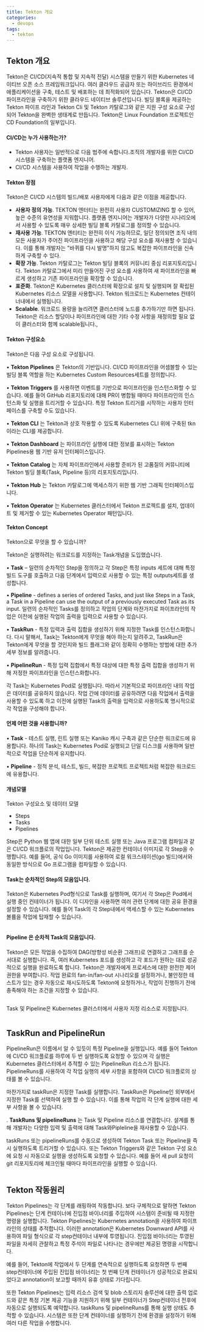 ```yaml
---
title: Tekton 개요 
categories:
  - devops 
tags:
  - tekton
---
```

## Tekton 개요 
Tekton은 CI/CD(지속적 통합 및 지속적 전달) 시스템을 만들기 위한 Kubernetes 네이티브 오픈 소스 프레임워크입니다. 여러 클라우드 공급자 또는 하이브리드 환경에서 애플리케이션을 구축, 테스트 및 배포하는 데 최적화되어 있습니다.
Tekton은 CI/CD 파이프라인을 구축하기 위한 클라우드 네이티브 솔루션입니다. 빌딩 블록을 제공하는 Tekton 파이프 라인과 Tekton Cli 및 Tekton 카탈로그와 같은 지원 구성 요소로 구성되어 Tekton을 완벽한 생태계로 만듭니다. Tekton은 Linux Foundation 프로젝트인 CD Foundation의 일부입니다.

#### CI/CD는 누가 사용하는가?
-	Tekton 사용자는 일반적으로 다음 범주에 속합니다.조직의 개발자를 위한 CI/CD 시스템을 구축하는 플랫폼 엔지니어.
-	CI/CD 시스템을 사용하여 작업을 수행하는 개발자.

#### Tekton 장점

Tekton은 CI/CD 시스템의 빌드/배포 사용자에게 다음과 같은 이점을 제공합니다.
-	__사용자 정의 가능__. TEKTON 엔터티는 완전히 사용자 CUSTOMIZING 할 수 있어, 높은 수준의 유연성을 지워합니다. 플랫폼 엔지니어는 개발자가 다양한 시나리오에서 사용할 수 있도록 매우 상세한 빌딩 블록 카탈로그를 정의할 수 있습니다.
-	__재사용 가능__. TEKTON 엔티티는 완전히 이식 가능하므로, 일단 정의되면 조직 내의 모든 사용자가 주어진 파이프라인을 사용하고 해당 구성 요소를 재사용할 수 있습니다. 이를 통해 개발자는 "바퀴를 다시 발명"하지 않고도 복잡한 파이프라인을 신속하게 구축할 수 있다.
-	__확장 가능__. Tekton 카탈로그는 Tekton 빌딩 블록의 커뮤니티 중심 리포지토리입니다. Tekton 카탈로그에서 미리 만들어진 구성 요소를 사용하여 새 파이프라인을 빠르게 생성하고 기존 파이프라인을 확장할 수 있습니다.
-	__표준화__. Tekton은 Kubernetes 클러스터에 확장으로 설치 및 실행되며 잘 확립된 Kubernetes 리소스 모델을 사용합니다. Tekton 워크로드는 Kubernetes 컨테이너내에서 실행됩니다.
-	__Scalable__. 워크로드 용량을 늘리려면 클러스터에 노드를 추가하기만 하면 됩니다. Tekton은 리소스 할당이나 파이프라인에 대한 기타 수정 사항을 재정의할 필요 없이 클러스터와 함께 scalable됩니다., 

#### Tekton 구성요소

Tekton은 다음 구성 요소로 구성됩니다.

•	__Tekton Pipelines__  은 Tekton의 기반입니다. CI/CD 파이프라인을 어셈블할 수 있는 빌딩 블록 역할을 하는 Kubernetes Custom Resources세트를 정의합니다.

•	__Tekton Triggers__ 를 사용하면 이벤트를 기반으로 파이프라인을 인스턴스화할 수 있습니다. 예를 들어 GitHub 리포지토리에 대해 PR이 병합될 때마다 파이프라인의 인스턴스화 및 실행을 트리거할 수 있습니다. 특정 Tekton 트리거를 시작하는 사용자 인터페이스를 구축할 수도 있습니다.

•	__Tekton CLI__ 는 Tekton과 상호 작용할 수 있도록 Kubernetes CLI 위에 구축된 tkn이라는 CLI를 제공합니다.

•	__Tekton Dashboard__ 는 파이프라인 실행에 대한 정보를 표시하는 Tekton Pipelines용 웹 기반 유저 인터페이스입니다.

•	__Tekton Catalog__ 는 자체 파이프라인에서 사용할 준비가 된 고품질의 커뮤니티에  Tekton 빌딩 블록(Task, Pipeline 등)의 리포지토리입니다.

•	__Tekton Hub__ 는 Tekton 카탈로그에 액세스하기 위한 웹 기반 그래픽 인터페이스입니다.

•	__Tekton Operator__ 는 Kubernetes 클러스터에서 Tekton 프로젝트를 설치, 업데이트 및 제거할 수 있는 Kubernetes Operator 패턴입니다.

#### Tekton Concept
Tekton으로 무엇을 할 수 있습니까?

Tekton은 실행하려는 워크로드를 지정하는 Task개념을 도입했습니다.

•	__Task__ – 일련의 순차적인 Step을 정의하고 각 Step은 특정 inputs 세트에 대해 특정 빌드 도구를 호출하고 다음 단계에서 입력으로 사용할 수 있는 특정 outputs세트를 생성합니다.

•	__Pipeline__ - defines a series of ordered Tasks, and just like Steps in a Task, a Task in a Pipeline can use the output of a previously executed Task as its input. 일련의 순차적인 Tasks를 정의하고 작업의 단계와 마찬가지로 파이프라인의 작업은 이전에 실행된 작업의 출력을 입력으로 사용할 수 있습니다.

•	__TaskRun__ - 특정 입력과 출력 집합을 생성하기 위해 지정한 Task를 인스턴스화합니다. 다시 말해서, Task는 Tekton에게 무엇을 해야 하는지 알려주고, TaskRun은 Tekton에게 무엇을 할 것인지와 빌드 플래그와 같이 정확히 수행하는 방법에 대한 추가 세부 정보를 알려줍니다.

•	__PipelineRun__ - 특정 입력 집합에서 특정 대상에 대한 특정 출력 집합을 생성하기 위해 저정한 파이프라인을 인스턴스화합니다.

각 Task는 Kubernetes Pod로 실행됩니다. 따라서 기본적으로 파이프라인 내의 작업은 데이터를 공유하지 않습니다. 작업 간에 데이터를 공유하려면 다음 작업에서 출력을 사용할 수 있도록 하고 이전에 실행된 Task의 출력을 입력으로 사용하도록 명시적으로 각 작업을 구성해야 합니다.

#### 언제 어떤 것을 사용합니까?
•	__Task__ - 테스트 실행, 린트 실행 또는 Kaniko 캐시 구축과 같은 단순한 워크로드에 유용합니다. 하나의 Task는 Kubernetes Pod로 실행되고 단일 디스크를 사용하며 일반적으로 작업을 단순하게 유지합니다.

•	__Pipeline__ - 정적 분석, 테스트, 빌드,  복잡한 프로젝트 프로젝트처럼 복잡한 워크로드에 유용합니다.

#### 개념모델

Tekton 구성요소 및 데이터 모델

- Steps
- Tasks
- Pipelines

Step은 Python 웹 앱에 대한 일부 단위 테스트 실행 또는 Java 프로그램 컴파일과 같은 CI/CD 워크플로의 작업입니다. Tekton은 제공한 컨테이너 이미지로 각 Step을 수행합니다. 예를 들어, 공식 Go 이미지를 사용하여 로컬 워크스테이션(go 빌드)에서와 동일한 방식으로 Go 프로그램을 컴파일할 수 있습니다.


#### Task는 순차적인 Step의 모음입니다. 

Tekton은 Kubernetes Pod형식으로 Task를 실행하며, 여기서 각 Step은 Pod에서 실행 중인 컨테이너가 됩니다. 이 디자인을 사용하면 여러 관련 단계에 대한 공유 환경을 설정할 수 있습니다. 예를 들어 Task의 각 Step내에서 액세스할 수 있는 Kubernetes 볼륨을 작업에 탑재할 수 있습니다.

<figure style="width: 50%" class="align-center">
  <img src="{{ site.url }}{{ site.baseurl }}/assets/images/01-tekton-task.png" alt="">
  <figcaption></figcaption>
</figure> 


#### Pipeline 은 순차적 Task의 모음입니다.
Tekton은 모든 작업을 수집하여 DAG(방향성 비순환 그래프)로 연결하고 그래프를 순서대로 실행합니다. 즉, 여러 Kubernetes 포드를 생성하고 각 포드가 원하는 대로 성공적으로 실행을 완료하도록 합니다. Tekton은 개발자에게 프로세스에 대한 완전한 제어 권한을 부여합니다. 작업 완료의 fan-in/fan-out 시나리오를 설정하거나, 불안정한 테스트가 있는 경우 자동으로 재시도하도록 Tekton에 요청하거나, 작업이 진행하기 전에 충족해야 하는 조건을 지정할 수 있습니다.

<figure style="width: 70%" class="align-center">
  <img src="{{ site.url }}{{ site.baseurl }}/assets/images/01-tekton-pipeline.png" alt="">
  <figcaption></figcaption>
</figure> 


Task 및 Pipeline은 Kubernetes 클러스터에서 사용자 지정 리소스로 지정됩니다.

<figure style="width: 70%" class="align-center">
  <img src="{{ site.url }}{{ site.baseurl }}/assets/images/01-tekton-pipeline-on-kubernetes.png" alt="">
  <figcaption></figcaption>
</figure> 

## TaskRun and PipelineRun
PipelineRun은 이름에서 알 수 있듯이 특정 Pipeline을 실행입니다. 예를 들어 Tekton에 CI/CD 워크플로를 하루에 두 번 실행하도록 요청할 수 있으며 각 실행은 Kubernetes 클러스터에서 추적할 수 있는 PipelineRun 리소스가 됩니다. PipelineRuns를 사용하여 각 작업 실행의 세부 사항을 포함하여 CI/CD 워크플로의 상태를 볼 수 있습니다.

마찬가지로 taskRun은 지정한 Task를 실행합니다. TaskRun은 Pipeline인 외부에서 지정한 Task를 선택하여 실행 할 수 있습니다. 이를 통해 작업의 각 단계 실행에 대한 세부 사항을 볼 수 있습니다.

. __TaskRuns 및 pipelineRuns__ 는 Task 및 Pipeline 리소스를 연결합니다. 설계를 통해 개발자는 다양한 입력 및 출력에 대해 Task와Pipleline을 재사용할 수 있습니다.

taskRuns 또는 pipelineRuns를 수동으로 생성하여 Tekton Task 또는 Pipeline을 즉시 실행하도록 트리거할 수 있습니다. 또는 Tekton Triggers와 같은 Tekton 구성 요소에 요청 시 자동으로 실행을 생성하도록 요청할 수 있습니다. 예를 들어 새 pull 요청이 git 리포지토리에 체크인될 때마다 파이프라인을 실행할 수 있습니다.

<figure style="width: 70%" class="align-center">
  <img src="{{ site.url }}{{ site.baseurl }}/assets/images/01-tekton-arch.png" alt="">
  <figcaption></figcaption>
</figure> 


## Tekton 작동원리

Tekton Pipelines는 각 단계를 래핑하여 작동합니다. 보다 구체적으로 말하면 Tekton Pipelines는 단계 컨테이너에 진입점 바이너리를 주입하여 시스템이 준비될 때 지정한 명령을 실행합니다.
Tekton Pipelines는 Kubernetes annotation을 사용하여 파이프라인의 상태를 추적합니다. 이러한 annotation은 Kubernetes Downward API를 사용하여 파일 형식으로 각 step컨테이너 내부에 투영됩니다. 진입점 바이너리는 투영된 파일을 자세히 관찰하고 특정 주석이 파일로 나타나는 경우에만 제공된 명령을 시작합니다. 

예를 들어, Tekton에 작업에서 두 단계를 연속적으로 실행하도록 요청하면 두 번째 step컨테이너에 주입된 진입점 바이너리는 첫 번째 단계 컨테이너가 성공적으로 완료되었다고 annotation이 보고할 때까지 유휴 상태로 기다립니다.

또한 Tekton Pipelines는 입력 리소스 검색 및 blob 스토리지 솔루션에 대한 출력 업로드와 같은 특정 기본 제공 기능을 지원하기 위해 일부 컨테이너가 Step컨테이너 전후에 자동으로 실행되도록 예약합니다. taskRuns 및 pipelineRuns를 통해 실행 상태도 추적할 수 있습니다. 시스템은 또한 단계 컨테이너를 실행하기 전에 환경을 설정하기 위해 여러 다른 작업을 수행합니다. 
